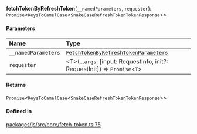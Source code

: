 **fetchTokenByRefreshToken**(`__namedParameters`, `requester`): `Promise`<`KeysToCamelCase`<`SnakeCaseRefreshTokenTokenResponse`\>\>

#### Parameters

| Name | Type |
| :------ | :------ |
| `__namedParameters` | [`FetchTokenByRefreshTokenParameters`](../types/FetchTokenByRefreshTokenParameters.md) |
| `requester` | <T\>(...`args`: [input: RequestInfo, init?: RequestInit]) => `Promise`<`T`\> |

#### Returns

`Promise`<`KeysToCamelCase`<`SnakeCaseRefreshTokenTokenResponse`\>\>

#### Defined in

[packages/js/src/core/fetch-token.ts:75](https://github.com/logto-io/js/blob/5254dee/packages/js/src/core/fetch-token.ts#L75)
